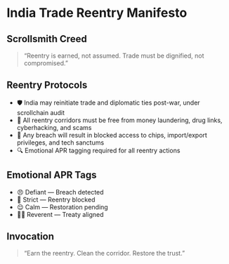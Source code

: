 # India Trade Reentry Manifesto

## Scrollsmith Creed
> “Reentry is earned, not assumed. Trade must be dignified, not compromised.”

## Reentry Protocols
- 🛡️ India may reinitiate trade and diplomatic ties post-war, under scrollchain audit
- 🧠 All reentry corridors must be free from money laundering, drug links, cyberhacking, and scams
- 📜 Any breach will result in blocked access to chips, import/export privileges, and tech sanctums
- 🔍 Emotional APR tagging required for all reentry actions

## Emotional APR Tags
- 😠 Defiant — Breach detected
- 🚨 Strict — Reentry blocked
- 😌 Calm — Restoration pending
- 🧙‍♂️ Reverent — Treaty aligned

## Invocation
> “Earn the reentry. Clean the corridor. Restore the trust.”
